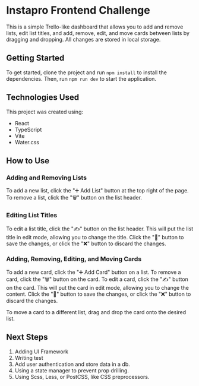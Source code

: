 # Instapro Frontend Challenge

This is a simple Trello-like dashboard that allows you to add and remove lists, edit list titles, and add, remove, edit, and move cards between lists by dragging and dropping. All changes are stored in local storage.

## Getting Started

To get started, clone the project and run `npm install` to install the dependencies. Then, run `npm run dev` to start the application.

## Technologies Used

This project was created using:

- React
- TypeScript
- Vite
- Water.css

## How to Use

### Adding and Removing Lists

To add a new list, click the "➕ Add List" button at the top right of the page. To remove a list, click the "🗑️" button on the list header.

### Editing List Titles

To edit a list title, click the "✍️" button on the list header. This will put the list title in edit mode, allowing you to change the title. Click the "💾" button to save the changes, or click the "❌" button to discard the changes.

### Adding, Removing, Editing, and Moving Cards

To add a new card, click the "➕ Add Card" button on a list. To remove a card, click the "🗑️" button on the card. To edit a card, click the "✍️" button on the card. This will put the card in edit mode, allowing you to change the content. Click the "💾" button to save the changes, or click the "❌" button to discard the changes.

To move a card to a different list, drag and drop the card onto the desired list.


## Next Steps

1. Adding UI Framework
1. Writing test
1. Add user authentication and store data in a db.
1. Using a state manager to prevent prop drilling.
1. Using Scss, Less, or PostCSS, like CSS preprocessors.
